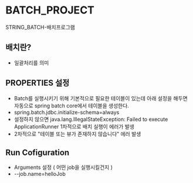 # BATCH_PROJECT
STRING_BATCH-배치프로그램

## 배치란? ##
  - 일괄처리를 의미

## PROPERTIES 설정 ##
  - Batch를 실행시키기 위해 기본적으로 필요한 테이블이 있는데 아래 설정을 해두면 자동으로 spring batch core에서 테이블을 생성한다.
  - spring.batch.jdbc.initialize-schema=always
  - 설정하지 않으면 java.lang.IllegalStateException: Failed to execute ApplicationRunner 1차적으로 배치 실행이 에러가 발생
  - 2차적으로 "테이블 또는 뷰가 존재하지 않습니다" 에러 발생

## Run Cofiguration ##
  - Arguments 설정 ( 어떤 job을 실행시킬건지 )
  - --job.name=helloJob
